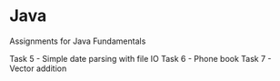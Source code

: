 # Java
Assignments for Java Fundamentals

Task 5 - Simple date parsing with file IO
Task 6 - Phone book
Task 7 - Vector addition
